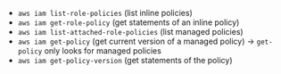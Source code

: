 - `aws iam list-role-policies` (list inline policies)
- `aws iam get-role-policy` (get statements of an inline policy)
- `aws iam list-attached-role-policies` (list managed policies)
- `aws iam get-policy` (get current version of a managed policy) -> `get-policy` only looks for managed policies
- `aws iam get-policy-version` (get statements of the policy)